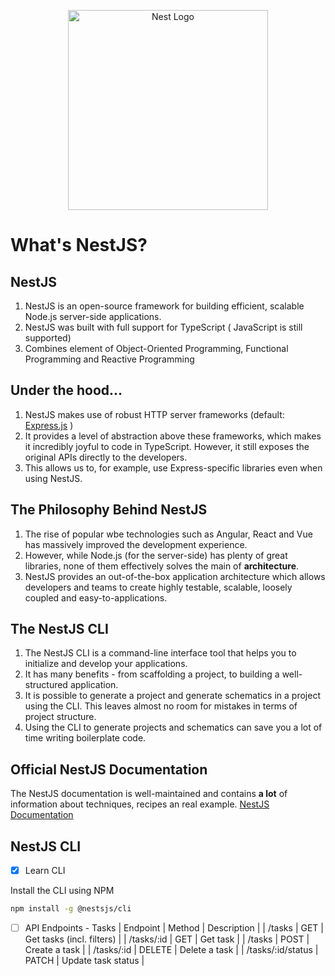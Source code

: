 <p align="center">
    <a href="http://nestjs.com/" target="blank">
        <img src="https://nestjs.com/img/logo_text.svg" 
            width="320" 
                alt="Nest Logo" />
    </a>
</p>

# What's NestJS?

## NestJS

1. NestJS is an open-source framework for building efficient, scalable Node.js server-side applications.
2. NestJS was built with full support for TypeScript ( JavaScript is still supported)
3. Combines element of Object-Oriented Programming, Functional Programming and Reactive Programming

## Under the hood...

1. NestJS makes use of robust HTTP server frameworks (default: [Express.js](https://expressjs.com/) )
2. It provides a level of abstraction above these frameworks, which makes it incredibly  joyful to code in TypeScript. However, it still exposes the original APIs directly to the developers.
3. This allows us to, for example, use Express-specific libraries even when using NestJS.

## The Philosophy Behind NestJS

1. The rise of popular wbe technologies such as Angular, React and Vue has massively improved the development experience.
2. However, while Node.js (for the server-side) has plenty of great libraries, none of them effectively solves the main of **architecture**.
3. NestJS provides an out-of-the-box application architecture which allows developers and teams to create highly testable, scalable, loosely coupled and easy-to-applications.

## The NestJS CLI

1. The NestJS CLI is a command-line interface tool that helps you to initialize and develop your applications.
2. It has many benefits - from scaffolding a project, to building a well-structured application.
3. It is possible to generate a project and generate schematics in a project using the CLI. This leaves almost no room for mistakes in terms of project structure.
4. Using the CLI to generate projects and schematics can save you a lot of time writing boilerplate code.

## Official NestJS Documentation

The NestJS documentation is well-maintained and contains **a lot** of information about techniques, recipes an real example.
[NestJS Documentation](https://docs.nestjs.com)

## NestJS CLI

- [x] Learn CLI

Install the CLI using NPM

```bash
npm install -g @nestsjs/cli
```

- [ ] API Endpoints  - Tasks
| Endpoint | Method | Description |
| /tasks | GET | Get tasks (incl. filters) |
| /tasks/:id | GET | Get task |
| /tasks | POST | Create a task |
| /tasks/:id | DELETE | Delete a task |
| /tasks/:id/status | PATCH | Update task status |